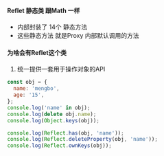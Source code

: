 #### Reflet 静态类 跟Math 一样

- 内部封装了 14个 静态方法
- 这些静态方法 就是Proxy 内部默认调用的方法

#### 为啥会有Reflet这个类

1. 统一提供一套用于操作对象的API

```js
const obj = {
  name: 'mengbo',
  age: '15',
};
console.log('name' in obj);
console.log(delete obj.name);
console.log(Object.keys(obj));

console.log(Reflect.has(obj, 'name'));
console.log(Reflect.deleteProperty(obj, 'name'));
console.log(Reflect.ownKeys(obj));
```



